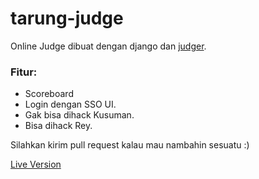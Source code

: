 # tarung-judge
Online Judge dibuat dengan django dan [judger](https://github.com/ramadistra/judger).

### Fitur:
- Scoreboard
- Login dengan SSO UI.
- Gak bisa dihack Kusuman.
- Bisa dihack Rey.

Silahkan kirim pull request kalau mau nambahin sesuatu :)

[Live Version](https://my-judge.herokuapp.com)
